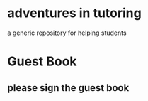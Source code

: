 # adventures in tutoring
a generic repository for helping students


# Guest Book
## please sign the guest book
